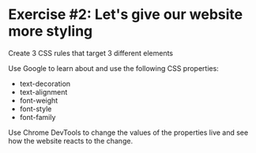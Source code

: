 # Exercise #2: Let's give our website more styling

Create 3 CSS rules that target 3 different elements

Use Google to learn about and use the following CSS properties:
- text-decoration
- text-alignment
- font-weight
- font-style
- font-family

Use Chrome DevTools to change the values of the properties live and see how the website reacts to the change.

